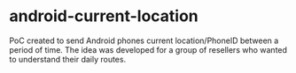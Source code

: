 # android-current-location

PoC created to send Android phones current location/PhoneID between a period of time.
The idea was developed for a group of resellers who wanted to understand their daily routes.
